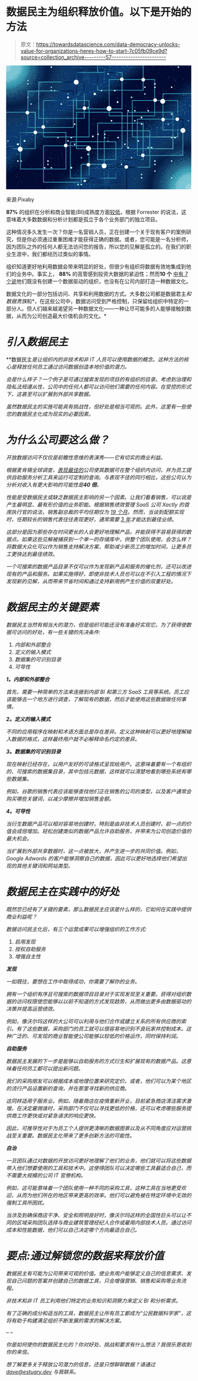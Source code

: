 # 数据民主为组织释放价值。以下是开始的方法

> 原文：<https://towardsdatascience.com/data-democracy-unlocks-value-for-organizations-heres-how-to-start-7c05fb09ce9d?source=collection_archive---------57----------------------->

![](img/2232b88166f1521c737ef29391f02943.png)

来源:Pixaby

**87%** 的组织在分析和商业智能(BI)成熟度方面[较低](https://www.gartner.com/en/newsroom/press-releases/2018-12-06-gartner-data-shows-87-percent-of-organizations-have-low-bi-and-analytics-maturity#:~:text=More%20than%2087%20percent%20of,a%20survey%20by%20Gartner%2C%20Inc.)，根据 Forrester 的说法，这意味着大多数数据和分析计划都是孤立于各个业务部门的独立项目。

这种情况多久发生一次？你是一名营销人员，正在创建一个关于现有客户的案例研究，但是你必须通过重重困难才能获得正确的数据。或者，您可能是一名分析师，因为团队之外的任何人都无法访问您的报告，所以您的见解是孤立的。在我们的职业生涯中，我们都经历过类似的事情。

组织知道更好地利用数据会带来明显的好处，但很少有组织将数据有效地集成到他们的业务中。事实上， **88%** 的高管感到投资大数据的紧迫性；然而**10 个** [中有 7 个说](http://newvantage.com/wp-content/uploads/2018/12/Big-Data-Executive-Survey-2019-Findings-Updated-010219-1.pdf)他们既没有创建一个数据驱动的组织，也没有在公司内部打造一种数据文化。

数据文化的一部分包括访问、共享和利用数据的方式。大多数公司都是数据君主*和数据贵族*和*，在这些公司中，数据访问受到严格控制，只保留给组织中特定的一部分人。但人们越来越渴望另一种数据文化——一种让尽可能多的人能够接触到数据，从而为公司创造最大价值机会的文化。*

# *引入数据民主*

**数据民主*是让组织内的非技术和非 IT 人员可以使用数据的概念。这种方法的核心是释放任何员工通过访问数据创造本地价值的潜力。*

*会是什么样子？一个例子是可通过搜索发现的项目的有组织的目录。考虑到治理和隐私法规遵从性，公司中的任何人都可以访问他们需要的任何内容。在受控的形式下，这甚至可以扩展到外部共享数据。*

*虽然数据民主的实施可能具有挑战性，但好处是相当可观的。此外，这里有一些使您的数据民主化成为现实的必要因素。*

# *为什么公司要这么做？*

*开放数据访问不仅仅是前瞻性思维的表演秀——它有切实的商业利益。*

*根据麦肯锡全球调查，[表现最佳的](http://www.mckinsey.com/business-functions/digital-mckinsey/our-insights/the-need-to-lead-in-data-and-analytics)公司使其数据可在整个组织内访问，并为员工提供自助服务分析工具来运行可定制的查询。与表现不佳的同行相比，这些公司认为分析对收入有更大影响的可能性是**40 倍**。*

*性能是受数据民主或缺乏数据民主影响的另一个因素。让我们看看销售，可以说是产生最明显、最有形价值的业务职能。根据销售绩效管理 SaaS 公司 Xactly 的首席执行官的说法，销售副总裁的平均任期仅为 [19 个月](https://www.saleshacker.com/sales-enablement-tips-dreamforce-2019/)。然而，当谈到配额实现时，任期较长的销售代表往往表现更好，通常需要 [3 年](https://www.xactlycorp.com/sites/default/files/file/2020-01/ebook_retainsalesreps.pdf)才能达到最佳业绩。*

*这部分是因为那些存在时间更长的人会更好地理解产品，并能获得不容易获得的数据点。如果这些见解被捕获到一个单一的存储库中，供整个团队使用，会怎么样？将数据大众化可以作为销售支持解决方案，帮助减少新员工的增加时间，让更多员工更快达到最佳绩效。*

*一个可搜索的数据产品目录不仅可以作为发现新产品和服务的催化剂，还可以改进现有的产品和服务。如果实施得好，即使非技术人员也可以在不引入工程的情况下发现新的见解，从而带来节省时间和通过支持新用例产生价值的双重好处。*

# *数据民主的关键要素*

*数据民主当然有相当大的潜力，但是组织可能还没有准备好实现它。为了获得使数据可访问的好处，有一些关键的先决条件:*

1.  *内部和外部整合*
2.  *定义的输入模式*
3.  *数据集的可识别目录*
4.  *可导性*

***1。内部和外部整合***

*首先，需要一种简单的方法来连接到内部 BI 和第三方 SaaS 工具等系统。员工应该能够去一个地方进行调查，了解现有的数据，然后才能使用这些数据做任何事情。*

***2。定义的输入模式***

*不同的应用程序在映射和术语方面总是存在差异。定义这种映射可以更好地理解输入数据的格式，这样最终用户就不必解释命名约定的差异。*

***3。数据集的可识别目录***

*现在映射已经存在，以用户友好的可读格式呈现给用户。这意味着要有一个有组织的、可搜索的数据集目录，其中包括元数据，这样就可以清楚地看到哪些系统有哪些数据集。*

*例如，谷歌的销售代表应该能够查找他们正在销售的公司的类型，以及客户通常会购买哪些关键词，以减少摩擦并增加销售金额。*

***4。可导性***

*当衍生数据产品可以相对容易地创建时，特别是由非技术人员创建时，前一点的价值会成倍增加。轻松创建类似的数据产品允许自助服务，并带来为公司创造价值的最大机会。*

*当扩展到外部共享数据时，这一点被放大，并产生进一步的共同价值。例如，Google Adwords 的客户能够洞察自己的数据，因此可以更好地选择他们希望出现的其他关键词和网站类型。*

# *数据民主在实践中的好处*

*既然您已经有了关键的要素，那么数据民主应该是什么样的，它如何在实践中提供商业利益呢？*

*数据访问民主化后，有三个运营成果可以增强组织的工作方式:*

1.  *启用发现*
2.  *授权自助服务*
3.  *增强自主性*

***发现***

*一如既往，要想在工作中取得成功，你需要了解你的业务。*

*拥有一个组织有序且可搜索的数据项目目录对于实现发现至关重要。获得对组织数据的访问权限使您能够以以前不知道的方式发现趋势，从而做出更多由数据驱动的决策并提高运营绩效。*

*例如，像沃尔玛这样的大公司可以利用与他们合作或建立关系的所有供应商的索引。有了这些数据，采购部门的员工就可以很容易地识别不良玩家并控制成本。这种广泛的、可发现的商业智能使公司能够以较低的价格运作，同时保持利润。*

***自助服务***

*数据民主发展的下一步是能够以自助服务的方式衍生和扩展现有的数据产品。这意味着任何员工都可以提出新问题。*

*我们的采购朋友可以根据成本或地理位置来研究定价。或者，他们可以为某个地区的流行产品设置新的查询，并在那里寻找新的供应商。*

*这同样适用于服务业。例如，随着商店在疫情重新开业，目前紧急商店清洁需求激增。在决定雇佣谁时，采购部门不仅可以寻找更低的价格，还可以考虑哪些服务提供商工作更快或对紧急请求的响应更快。*

*因此，可推导性对于为员工个人提供更清晰的数据图景以及从不同角度应对运营挑战至关重要。数据民主化带来了更多创新方法的可能性。*

***自治***

*一旦团队通过对数据的开放访问更好地理解了他们的业务，他们就可以将这些数据带入他们想要使用的工具和技术中。这使得团队可以决定哪些工具最适合自己，而不需要大规模的公司 IT 官僚机构。*

*例如，这可能意味着一个团队使用一种不同的采购工具，这种工具在当地更受欢迎，从而为他们所在的地区带来更高的效率。他们可以避免被在特定环境中无效的强制工具所困扰。*

*当涉及到确保商店干净、安全和照明良好时，像沃尔玛这样的全国性巨头可以让不同的区域采购团队选择与商业建筑管理经纪人合作或雇用内部技术人员。通过访问成本和性能数据，他们可以自己决定哪个方向最适合自己。*

# *要点:通过解锁您的数据来释放价值*

*数据民主有可能为公司带来可观的价值。使业务用户能够定义自己的信息需求、发现自己问题的答案并创建自己的数据工具，只会增强营销、销售和采购等业务流程。*

*非技术和非 IT 员工利用他们特定的业务知识和洞察力来定义 BI 和分析需求。*

*有了正确的成分和适当的工具，数据民主让所有员工都成为“公民数据科学家”，这将有助于构建满足组织不断发展的需求的解决方案。*

*– –*

*你是如何使你的数据民主化的？你对好处、挑战和要求有什么想法？我很乐意收到你的来信。*

*想了解更多关于释放公司潜力的信息，还是只想聊聊数据？请通过 [dave@estuary.dev](http://dave@estuary.dev) 与我联系。*